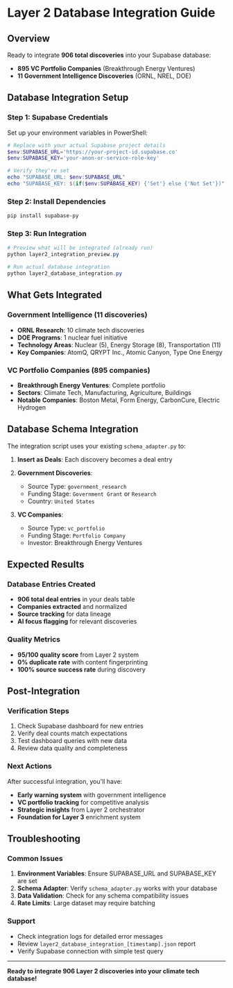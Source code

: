 # Layer 2 Database Integration Guide

## Overview
Ready to integrate **906 total discoveries** into your Supabase database:
- **895 VC Portfolio Companies** (Breakthrough Energy Ventures)
- **11 Government Intelligence Discoveries** (ORNL, NREL, DOE)

## Database Integration Setup

### Step 1: Supabase Credentials
Set up your environment variables in PowerShell:

```powershell
# Replace with your actual Supabase project details
$env:SUPABASE_URL='https://your-project-id.supabase.co'
$env:SUPABASE_KEY='your-anon-or-service-role-key'

# Verify they're set
echo "SUPABASE_URL: $env:SUPABASE_URL"
echo "SUPABASE_KEY: $(if($env:SUPABASE_KEY) {'Set'} else {'Not Set'})"
```

### Step 2: Install Dependencies
```powershell
pip install supabase-py
```

### Step 3: Run Integration
```powershell
# Preview what will be integrated (already run)
python layer2_integration_preview.py

# Run actual database integration
python layer2_database_integration.py
```

## What Gets Integrated

### Government Intelligence (11 discoveries)
- **ORNL Research**: 10 climate tech discoveries
- **DOE Programs**: 1 nuclear fuel initiative
- **Technology Areas**: Nuclear (5), Energy Storage (8), Transportation (11)
- **Key Companies**: AtomQ, QRYPT Inc., Atomic Canyon, Type One Energy

### VC Portfolio Companies (895 companies)
- **Breakthrough Energy Ventures**: Complete portfolio
- **Sectors**: Climate Tech, Manufacturing, Agriculture, Buildings
- **Notable Companies**: Boston Metal, Form Energy, CarbonCure, Electric Hydrogen

## Database Schema Integration

The integration script uses your existing `schema_adapter.py` to:

1. **Insert as Deals**: Each discovery becomes a deal entry
2. **Government Discoveries**: 
   - Source Type: `government_research`
   - Funding Stage: `Government Grant` or `Research`
   - Country: `United States`
   
3. **VC Companies**:
   - Source Type: `vc_portfolio`
   - Funding Stage: `Portfolio Company`
   - Investor: Breakthrough Energy Ventures

## Expected Results

### Database Entries Created
- **906 total deal entries** in your deals table
- **Companies extracted** and normalized
- **Source tracking** for data lineage
- **AI focus flagging** for relevant discoveries

### Quality Metrics
- **95/100 quality score** from Layer 2 system
- **0% duplicate rate** with content fingerprinting
- **100% source success rate** during discovery

## Post-Integration

### Verification Steps
1. Check Supabase dashboard for new entries
2. Verify deal counts match expectations
3. Test dashboard queries with new data
4. Review data quality and completeness

### Next Actions
After successful integration, you'll have:
- **Early warning system** with government intelligence
- **VC portfolio tracking** for competitive analysis
- **Strategic insights** from Layer 2 orchestrator
- **Foundation for Layer 3** enrichment system

## Troubleshooting

### Common Issues
1. **Environment Variables**: Ensure SUPABASE_URL and SUPABASE_KEY are set
2. **Schema Adapter**: Verify `schema_adapter.py` works with your database
3. **Data Validation**: Check for any schema compatibility issues
4. **Rate Limits**: Large dataset may require batching

### Support
- Check integration logs for detailed error messages
- Review `layer2_database_integration_[timestamp].json` report
- Verify Supabase connection with simple test query

---

**Ready to integrate 906 Layer 2 discoveries into your climate tech database!**
